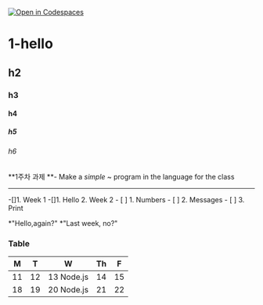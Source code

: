 [![Open in Codespaces](https://classroom.github.com/assets/launch-codespace-7f7980b617ed060a017424585567c406b6ee15c891e84e1186181d67ecf80aa0.svg)](https://classroom.github.com/open-in-codespaces?assignment_repo_id=14182908)

# 1-hello

## h2

### h3

#### h4

##### h5

###### h6


**1주차 과제 **- Make a _simple_ ~ program in the language for the class

---

-[]1. Week 1
    -[]1. Hello
2. Week 2
    - [ ] 1. Numbers
    - [ ] 2. Messages
    - [ ] 3. Print

*"Hello,again?"
*"Last week, no?"


### Table

| M | T | W | Th | F |
|---|---|:---:|---|---|
| 11 | 12 | 13  Node.js | 14 | 15 |
| 18 | 19 | 20 Node.js | 21 | 22 |